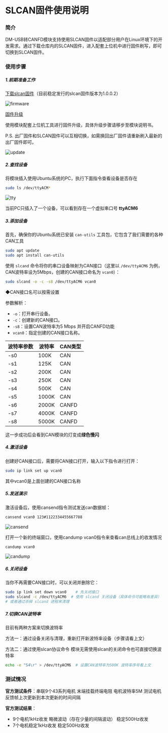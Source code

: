 # SLCAN固件使用说明



### 简介

DM-USB转CANFD模块支持使用SLCAN固件以适配部分用户在Linux环境下的开发需求。通过下载仓库内的SLCAN固件，进入配套上位机中进行固件刷写，即可切换到SLCAN固件。



### 使用步骤



##### 1.前期准备工作

<u>下载slcan固件</u>（目前稳定发行的slcan固件版本为1.0.0.2）

![firmware](./img/firmware.png)

<u>固件升级</u>

使用模块配套上位机工具进行固件升级，具体升级步骤请移步至模块说明书。

P.S. 出厂固件和SLCAN固件可以互相切换，如需换回出厂固件请重新刷入最新的出厂固件即可。

![update](./img/update.png)

##### 2.查找设备

将模块插入使用Ubuntu系统的PC，执行下面指令查看设备是否存在

```bash
sudo ls /dev/ttyACM*
```

![tty](./img/tty.png)

当前PC只插入了一个设备，可以看到存在一个虚拟串口号 **ttyACM6**



##### 3.添加设备

首先，确保你的Ubuntu系统已安装 `can-utils` 工具包，它包含了我们需要的各种CAN工具

```bash
sudo apt update
sudo apt install can-utils
```

使用 `slcand` 命令将你的串口设备映射为CAN接口（这里以 `/dev/ttyACM6` 为例，CAN波特率设为5Mbps，创建的CAN接口命名为 `vcan0`）：

```bash
sudo slcand -o -c -s8 /dev/ttyACM6 vcan0
```

◆CAN接口名可以按需设置

参数解析：

- `-o`：打开串行设备。
- `-c`：创建新的CAN接口。
- `-s8`：设置CAN波特率为5 Mbps 并开启CANFD功能
- `vcan0`：指定创建的CAN接口名称。

| 波特率参数 | 波特率 | CAN类型 |
| ---------- | ------ | ------- |
| -s0        | 100K   | CAN     |
| -s1        | 125K   | CAN     |
| -s2        | 200K   | CAN     |
| -s3        | 250K   | CAN     |
| -s4        | 500K   | CAN     |
| -s5        | 1000K  | CAN     |
| -s6        | 2000K  | CANFD   |
| -s7        | 4000K  | CANFD   |
| -s8        | 5000K  | CANFD   |

这一步成功后会看到CAN模块的灯变成**绿色慢闪**

##### 4.激活设备

创建好CAN接口后，需要将CAN接口打开，输入以下指令进行打开：

```bash
sudo ip link set up vcan0
```

其中vcan0是上面创建的CAN接口名称



##### 5.发送演示

激活设备后，使用cansend指令测试发送can数据帧：

```bash
cansend vcan0 123#1122334455667788
```

![cansend](./img/cansend.png)

打开一个新的终端窗口，使用candump vcan0指令来查看can总线上的收发情况

```bash
candump vcan0
```

![candump](./img/candump.png)

##### 6.关闭设备

当你不再需要CAN接口时，可以关闭并删除它：

```bash
sudo ip link set down vcan0    # 先关闭接口
sudo slcand -c /dev/ttyACM6  # 使用 slcand 关闭设备（具体命令可能略有差异）
# 或者通过杀掉 slcand 进程来清理
```



##### 7.切换CAN波特率

目前有两种方案来切换波特率

方法一：通过设备关闭与清理，重新打开新波特率设备（步骤请看上文）

方法二：通过使用slcan协议命令 模块无需使用slcan的关闭命令也可直接切换波特率

```bash
echo -e "S4\r" > /dev/ttyACM6  # 设置CAN波特率为500K 波特率序号看上文
```



### 测试情况

**官方测试条件**：串联9个43系列电机 末端挂载终端电阻 电机波特率5M 测试电机反馈帧上次更新到本次更新的时间间隔

**官方测试结果**：

- 9个电机1kHz收发 略微波动（存在少量的间隔波动）   稳定500Hz收发
- 7个电机稳定1kHz收发 稳定500Hz收发

